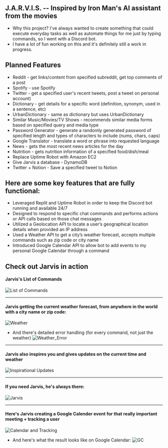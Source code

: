 ## J.A.R.V.I.S. -- Inspired by Iron Man's AI assistant from the movies

- Why this project? I've always wanted to create something that could execute everyday tasks as well as automate things for me just by typing commands, so I went with a Discord bot.
- I have a lot of fun working on this and it's definitely still a work in progress.



## Planned Features

- Reddit - get links/content from specified subreddit, get top comments of a post
- Spotify - use Spotify
- Twitter - get a specified user's recent tweets, post a tweet on personal account)
- Dictionary - get details for a specific word (definition, synonym, used in a sentence, etc)
- UrbanDictionary - same as dictionary but uses UrbanDictionary
- Similar Music/Movies/TV Shows - recommends similar media forms based on specified query and media type
- Password Generator - generate a randomly generated password of specified length and types of characters to include (nums, chars, caps)
- Google Translator - translate a word or phrase into requested language
- News - gets the most recent news articles for the day
- Nutrition - gets nutrition information of a specified food/dish/meal
- Replace Uptime Robot with Amazon EC2
- Give Jarvis a database - DynamoDB
- Twitter + Notion - Save a specified tweet to Notion


## Here are some key features that are fully functional:

- Leveraged Replit and Uptime Robot in order to keep the Discord bot running and available 24/7
- Designed to respond to specific chat commands and performs actions or API calls based on those chat messages
- Utilized a Geolocation API to locate a user’s geographical location details when provided an IP address
- Used a Weather API to get a city’s weather forecast, accepts multiple commands such as zip code or city name
- Introduced Google Calendar API to allow bot to add events to my personal Google Calendar through a command

## Check out Jarvis in action

#### Jarvis's List of Commands
![List of Commands](https://i.imgur.com/Z5kF4Ry.png)

----

#### Jarvis getting the current weather forecast, from anywhere in the world with a city name or zip code:
![Weather](https://i.imgur.com/nerpTYV.png)

- And there's detailed error handling (for every command, not just the weather)
![Weather_Error](https://i.imgur.com/HNOo6F6.png)

----

#### Jarvis also inspires you and gives updates on the current time and weather
![Inspirational Updates](https://i.imgur.com/HyHdFJ1.png)

----

#### If you need Jarvis, he's always there:
![Jarvis](https://i.imgur.com/wGmvdck.png)

----

#### Here's Jarvis creating a Google Calender event for that really important meeting + tracking a user
![Calendar and Tracking](https://i.imgur.com/narT0a1.png)

- And here's what the result looks like on Google Calendar:
![GC](https://i.imgur.com/kunyp2k.png)
